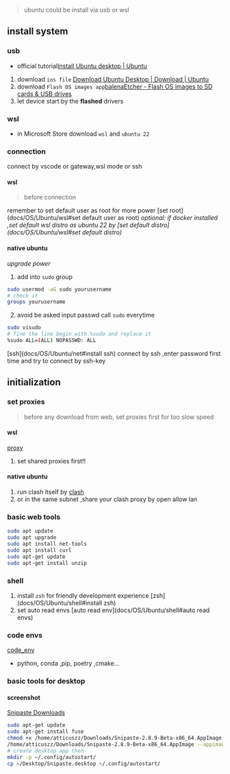 > ubuntu could be install via usb or wsl

## install system

### usb

- official tutorial[Install Ubuntu desktop | Ubuntu](https://ubuntu.com/tutorials/install-ubuntu-desktop#1-overview)

1. download `ios file` [Download Ubuntu Desktop | Download | Ubuntu](https://ubuntu.com/download/desktop)
2. download `Flash OS images app`[balenaEtcher - Flash OS images to SD cards & USB drives](https://etcher.balena.io/)
3. let device start by the **flashed** drivers

### wsl

- in Microsoft Store download `wsl` and `ubuntu 22`

### connection

connect by vscode or gateway,wsl mode or ssh

#### wsl

> before connection

remember to set default user as root for more power [set root](docs/OS/Ubuntu/wsl#set default user as root)
_optional: if docker installed ,set default wsl distro as ubuntu 22 by [set default distro](docs/OS/Ubuntu/wsl#set default distro)_

#### native ubuntu

_upgrade power_

1. add into `sudo` group

```bash
sudo usermod -aG sudo yourusername
# check it
groups yourusername
```

2. avoid be asked input passwd call `sudo` everytime

```bash
sudo visudo
# fine the line begin with %sudo and replace it
%sudo ALL=(ALL) NOPASSWD: ALL
```

[ssh](docs/OS/Ubuntu/net#install ssh)
connect by ssh ,enter password first time and try to connect by ssh-key

## initialization

### set proxies

> before any download from web, set proxies first for too slow speed

#### wsl

[proxy](docs/OS/Ubuntu/wsl#proxy)

1. set shared proxies first!!

#### native ubuntu

1. run clash itself by [clash](docs/OS/Ubuntu/net#clash)
2. or in the same subnet ,share your clash proxy by open allow lan

### basic web tools

```bash
sudo apt update
sudo apt upgrade
sudo apt install net-tools
sudo apt install curl
sudo apt-get update
sudo apt-get install unzip
```

### shell

1. install `zsh` for friendly development experience [zsh](docs/OS/Ubuntu/shell#install zsh)
2. set auto read envs [auto read env](docs/OS/Ubuntu/shell#auto read envs)

### code envs

[code_env](../../../docs/OS/Ubuntu/code_env.md)

- python, conda ,pip, poetry ,cmake...













### basic tools for desktop
####  screenshot
[Snipaste Downloads](https://www.snipaste.com/download.html)
```bash
sudo apt-get update
sudo apt-get install fuse
chmod +x /home/atticuszz/Downloads/Snipaste-2.8.9-Beta-x86_64.AppImage
/home/atticuszz/Downloads/Snipaste-2.8.9-Beta-x86_64.AppImage --appimage-extract
# create desktop app then
mkdir -p ~/.config/autostart/
cp ~/Desktop/Snipaste.desktop ~/.config/autostart/
```
